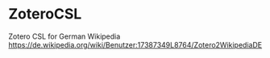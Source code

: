 # ZoteroCSL
Zotero CSL for German Wikipedia
https://de.wikipedia.org/wiki/Benutzer:17387349L8764/Zotero2WikipediaDE
